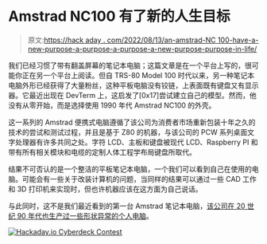 # Amstrad NC100 有了新的人生目标

> 原文:[https://hack aday . com/2022/08/13/an-amstrad-NC 100-have-a-new-purpose-a-purpose-a-purpose-a-new-purpose-purpose-in-life/](https://hackaday.com/2022/08/13/an-amstrad-nc100-has-a-new-purpose-in-life/)

我们已经习惯了带有翻盖屏幕的笔记本电脑；这篇文章是在一个平台上写的，很可能你正在另一个平台上阅读。但自 TRS-80 Model 100 时代以来，另一种笔记本电脑外形已经获得了大量粉丝，这种平板电脑没有铰链，上表面既有键盘又有显示器。它最近出现在 DevTerm 上，这启发了[0x17]尝试建立自己的模型。然而，他没有从零开始，而是选择使用 1990 年代 Amstrad NC100 的外壳。

这一系列的 Amstrad 便携式电脑遵循了该公司为消费者市场重新包装十年之久的技术的尝试和测试过程，并且是基于 Z80 的机器，与该公司的 PCW 系列桌面文字处理器有许多共同之处。字符 LCD、主板和键盘被现代 LCD、Raspberry PI 和带有所有相关模块和电缆的定制人体工程学布局键盘所取代。

结果不可否认的是一个整洁的平板笔记本电脑，一个我们可以看到自己在使用的电脑。可能会有一些关于改装计算机的问题，当同样的结果可以通过一些 CAD 工作和 3D 打印机来实现时，但也许机器应该在这方面为自己说话。

与此同时，这不是我们最近看到的第一台 Amstrad 笔记本电脑，[该公司在 20 世纪 90 年代也生产过一些形状异常的个人电脑](https://hackaday.com/2019/10/30/amstrad-portable-gets-a-modern-lcd-transplant/)。

[![Hackaday.io Cyberdeck Contest](../Images/44f5c5a520ce0ee08b0944485b6874a1.png)](https://hackaday.io/contest/186672-2022-cyberdeck-contest)